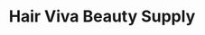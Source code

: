 ---
title: "Hair Viva Beauty Supply"
url: /lancaster/hair-viva-beauty-supply/
shop: hairdresser supply
---